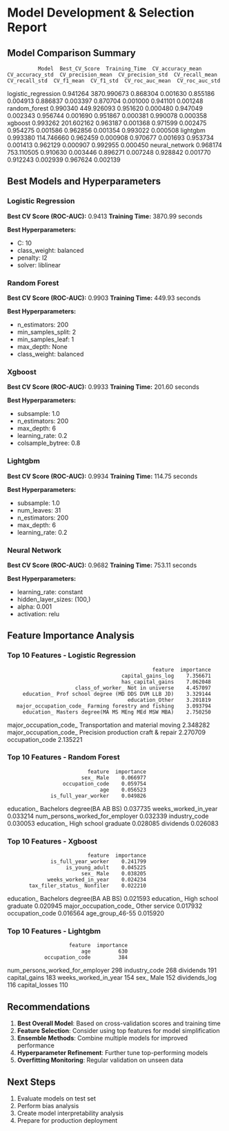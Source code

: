 
# Model Development & Selection Report

## Model Comparison Summary

              Model  Best_CV_Score  Training_Time  CV_accuracy_mean  CV_accuracy_std  CV_precision_mean  CV_precision_std  CV_recall_mean  CV_recall_std  CV_f1_mean  CV_f1_std  CV_roc_auc_mean  CV_roc_auc_std
logistic_regression       0.941264    3870.990673          0.868304         0.001630           0.855186          0.004913        0.886837       0.003397    0.870704   0.001000         0.941101        0.001248
      random_forest       0.990340     449.926093          0.951620         0.000480           0.947049          0.002343        0.956744       0.001690    0.951867   0.000381         0.990078        0.000358
            xgboost       0.993262     201.602162          0.963187         0.001368           0.971599          0.002475        0.954275       0.001586    0.962856   0.001354         0.993022        0.000508
           lightgbm       0.993380     114.746660          0.962459         0.000908           0.970677          0.001693        0.953734       0.001413    0.962129   0.000907         0.992955        0.000450
     neural_network       0.968174     753.110505          0.910630         0.003446           0.896271          0.007248        0.928842       0.001770    0.912243   0.002939         0.967624        0.002139

## Best Models and Hyperparameters


### Logistic Regression

**Best CV Score (ROC-AUC):** 0.9413
**Training Time:** 3870.99 seconds

**Best Hyperparameters:**
- C: 10
- class_weight: balanced
- penalty: l2
- solver: liblinear

### Random Forest

**Best CV Score (ROC-AUC):** 0.9903
**Training Time:** 449.93 seconds

**Best Hyperparameters:**
- n_estimators: 200
- min_samples_split: 2
- min_samples_leaf: 1
- max_depth: None
- class_weight: balanced

### Xgboost

**Best CV Score (ROC-AUC):** 0.9933
**Training Time:** 201.60 seconds

**Best Hyperparameters:**
- subsample: 1.0
- n_estimators: 200
- max_depth: 6
- learning_rate: 0.2
- colsample_bytree: 0.8

### Lightgbm

**Best CV Score (ROC-AUC):** 0.9934
**Training Time:** 114.75 seconds

**Best Hyperparameters:**
- subsample: 1.0
- num_leaves: 31
- n_estimators: 200
- max_depth: 6
- learning_rate: 0.2

### Neural Network

**Best CV Score (ROC-AUC):** 0.9682
**Training Time:** 753.11 seconds

**Best Hyperparameters:**
- learning_rate: constant
- hidden_layer_sizes: (100,)
- alpha: 0.001
- activation: relu

## Feature Importance Analysis

### Top 10 Features - Logistic Regression

                                                   feature  importance
                                         capital_gains_log    7.356671
                                         has_capital_gains    7.062048
                          class_of_worker_ Not in universe    4.457097
         education_ Prof school degree (MD DDS DVM LLB JD)    3.329144
                                           education_Other    3.201819
       major_occupation_code_ Farming forestry and fishing    3.093794
         education_ Masters degree(MA MS MEng MEd MSW MBA)    2.750250
 major_occupation_code_ Transportation and material moving    2.348282
major_occupation_code_ Precision production craft & repair    2.270709
                                           occupation_code    2.135221

### Top 10 Features - Random Forest

                              feature  importance
                            sex_ Male    0.066977
                      occupation_code    0.059754
                                  age    0.056523
                  is_full_year_worker    0.049826
education_ Bachelors degree(BA AB BS)    0.037735
                 weeks_worked_in_year    0.033214
      num_persons_worked_for_employer    0.032339
                        industry_code    0.030053
      education_ High school graduate    0.028085
                            dividends    0.026083

### Top 10 Features - Xgboost

                              feature  importance
                  is_full_year_worker    0.241799
                       is_young_adult    0.045225
                            sex_ Male    0.038205
                 weeks_worked_in_year    0.024234
           tax_filer_status_ Nonfiler    0.022210
education_ Bachelors degree(BA AB BS)    0.021593
      education_ High school graduate    0.020945
 major_occupation_code_ Other service    0.017932
                      occupation_code    0.016564
                      age_group_46-55    0.015920

### Top 10 Features - Lightgbm

                        feature  importance
                            age         630
                occupation_code         384
num_persons_worked_for_employer         298
                  industry_code         268
                      dividends         191
                  capital_gains         183
           weeks_worked_in_year         154
                      sex_ Male         152
                  dividends_log         116
                 capital_losses         110


## Recommendations

1. **Best Overall Model**: Based on cross-validation scores and training time
2. **Feature Selection**: Consider using top features for model simplification
3. **Ensemble Methods**: Combine multiple models for improved performance
4. **Hyperparameter Refinement**: Further tune top-performing models
5. **Overfitting Monitoring**: Regular validation on unseen data

## Next Steps

1. Evaluate models on test set
2. Perform bias analysis
3. Create model interpretability analysis
4. Prepare for production deployment
